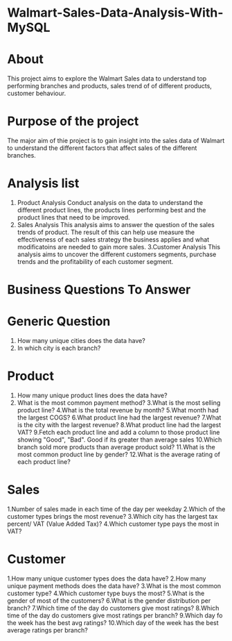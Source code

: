 # Walmart-Sales-Data-Analysis-With-MySQL
# About
This project aims to explore the Walmart Sales data to understand top performing branches and products, sales trend of of different products, customer behaviour. 
# Purpose of the project
The major aim of thie project is to gain insight into the sales data of Walmart to understand the different factors that affect sales of the different branches.
# Analysis list
 1. Product Analysis
    Conduct analysis on the data to understand the different product lines, the products lines performing best and the product lines that need to be improved.
2. Sales Analysis
    This analysis aims to answer the question of the sales trends of product. The result of this can help use measure the effectiveness of each sales strategy the business applies and what modificatoins are needed 
   to gain more sales.
3.Customer Analysis
   This analysis aims to uncover the different customers segments, purchase trends and the profitability of each customer segment.

# Business Questions To Answer
#  Generic Question
1. How many unique cities does the data have?
2. In which city is each branch?
# Product
1. How many unique product lines does the data have?
2. What is the most common payment method?
3.What is the most selling product line?
4.What is the total revenue by month?
5.What month had the largest COGS?
6.What product line had the largest revenue?
7.What is the city with the largest revenue?
8.What product line had the largest VAT?
9.Fetch each product line and add a column to those product line showing "Good", "Bad". Good if its greater than average sales
10.Which branch sold more products than average product sold?
11.What is the most common product line by gender?
12.What is the average rating of each product line?

# Sales
1.Number of sales made in each time of the day per weekday
2.Which of the customer types brings the most revenue?
3.Which city has the largest tax percent/ VAT (Value Added Tax)?
4.Which customer type pays the most in VAT?

# Customer
1.How many unique customer types does the data have?
2.How many unique payment methods does the data have?
3.What is the most common customer type?
4.Which customer type buys the most?
5.What is the gender of most of the customers?
6.What is the gender distribution per branch?
7.Which time of the day do customers give most ratings?
8.Which time of the day do customers give most ratings per branch?
9.Which day fo the week has the best avg ratings?
10.Which day of the week has the best average ratings per branch?




